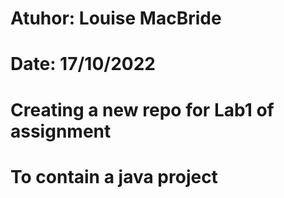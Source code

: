 # Atuhor: Louise MacBride 
# Date: 17/10/2022
# Creating a new repo for Lab1 of assignment 
# To contain a java project 
